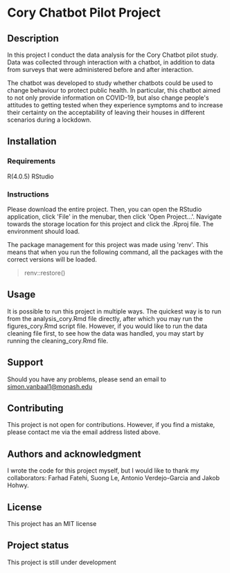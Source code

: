 # Cory Chatbot Pilot Project

## Description
In this project I conduct the data analysis for the Cory Chatbot pilot study.
Data was collected through  interaction with a chatbot, in addition to 
data from surveys that were administered before and after interaction.

The chatbot was developed to study whether chatbots could be used to change
behaviour to protect public health. In particular, this chatbot aimed to
not only provide information on COVID-19, but also change people's attitudes
to getting tested when they experience symptoms and to increase their certainty
on the acceptability of leaving their houses in different scenarios during a 
lockdown.

## Installation
### Requirements
R(4.0.5)
RStudio

### Instructions
Please download the entire project. Then, you can open the RStudio application, 
click 'File' in the menubar, then click 'Open Project...'. Navigate towards
the storage location for this project and click the .Rproj file. The environment
should load.

The package management for this project was made using 'renv'. This means that
when you run the following command, all the packages with the correct versions
will be loaded.
> renv::restore()

## Usage
It is possible to run this project in multiple ways. The quickest way is to
run from the analysis_cory.Rmd file directly, after which you may run the 
figures_cory.Rmd script file. 
However, if you would like to run the data cleaning file first, to see how the 
data was handled, you may start by running the cleaning_cory.Rmd file.

## Support
Should you have any problems, please send an email to simon.vanbaal1@monash.edu

## Contributing
This project is not open for contributions. However, if you find a mistake,
please contact me via the email address listed above.

## Authors and acknowledgment
I wrote the code for this project myself, but I would like to thank my
collaborators: Farhad Fatehi, Suong Le, Antonio Verdejo-Garcia and Jakob Hohwy.

## License
This project has an MIT license

## Project status
This project is still under development
